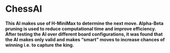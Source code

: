 # ChessAI
#### This AI makes use of H-MiniMax to determine the next move. Alpha-Beta pruning is used to reduce computational time and improve efficiency. After testing the AI over different board configurations, it was found that the AI makes only valid and makes “smart” moves to increase chances of winning i.e. to capture the king. 
